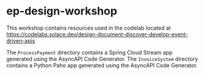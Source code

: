 # ep-design-workshop

This workshop contains resources used in the codelab located at https://codelabs.solace.dev/design-document-discover-develop-event-driven-apis

The `ProcessPayment` directory contains a Spring Cloud Stream app generated using the AsyncAPI Code Generator.
The `InvoiceSystem` directory contains a Python Paho app generated using the AsyncAPI Code Generator.
